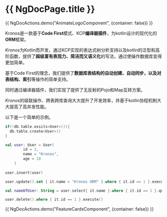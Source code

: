 # {{ NgDocPage.title }}

{{ NgDocActions.demo("AnimateLogoComponent", {container: false}) }}

Kronos是一款基于**Code First**模式、KCP**编译器插件**，为kotlin设计的现代化的**ORM**框架。

*Kronos*为Kotlin而开发，通过KCP实现的表达式树分析支持以及kotlin的泛型和高阶函数，提供了**超级富有表现力、简洁而又语义化**的写法，通过使操作数据库变得更加简单。

基于Code First的理念，我们提供了**数据库表结构的自动创建、自动同步，以及对表结构、索引**等操作的简单支持。

同时通过编译器插件，我们实现了提供了无反射的Pojo和Map互转方案。

*Kronos*的级联操作、跨表跨库查询大大提升了开发效率，并基于kotlin协程机制大大提高了高并发性能。

以下是一个简单的示例。

```kotlin name="demo" icon="kotlin"
if(!db.table.exsits<User>()){
  db.table.create<User>()
}

val user: User = User(
        id = 1,
        name = "Kronos",
        age = 18
    )
    
user.insert(user)

user.update().set { it.name = "Kronos ORM" }.where { it.id == 1 }.execute()

val nameOfUser: String = user.select{ it.name }.where { it.id == 1 }.queryOne<String>()

user.delete().where { it.id == 1 }.execute()
```

{{ NgDocActions.demo("FeatureCardsComponent", {container: false}) }}
